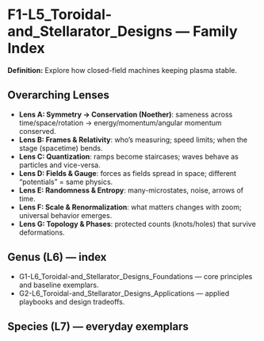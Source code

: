 # F1-L5_Toroidal-and_Stellarator_Designs — Family Index
**Definition:** Explore how closed-field machines keeping plasma stable.

## Overarching Lenses

- **Lens A: Symmetry -> Conservation (Noether)**: sameness across time/space/rotation → energy/momentum/angular momentum conserved.
- **Lens B: Frames & Relativity**: who’s measuring; speed limits; when the stage (spacetime) bends.
- **Lens C: Quantization**: ramps become staircases; waves behave as particles and vice-versa.
- **Lens D: Fields & Gauge**: forces as fields spread in space; different “potentials” = same physics.
- **Lens E: Randomness & Entropy**: many-microstates, noise, arrows of time.
- **Lens F: Scale & Renormalization**: what matters changes with zoom; universal behavior emerges.
- **Lens G: Topology & Phases**: protected counts (knots/holes) that survive deformations.

## Genus (L6) — index
- G1-L6_Toroidal-and_Stellarator_Designs_Foundations — core principles and baseline exemplars.
- G2-L6_Toroidal-and_Stellarator_Designs_Applications — applied playbooks and design tradeoffs.

## Species (L7) — everyday exemplars
